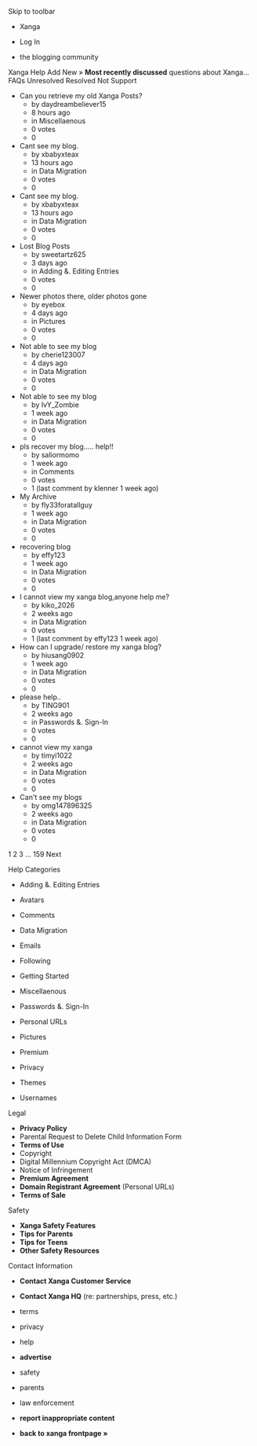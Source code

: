 Skip to toolbar

*   Xanga

*   Log In

*   the blogging community

Xanga Help Add New » **Most recently discussed** questions about Xanga… FAQs Unresolved Resolved Not Support

*   Can you retrieve my old Xanga Posts?
    *   by daydreambeliever15
    *   8 hours ago
    *   in Miscellaenous
    *   0 votes
    *   0
*   Cant see my blog.
    *   by xbabyxteax
    *   13 hours ago
    *   in Data Migration
    *   0 votes
    *   0
*   Cant see my blog.
    *   by xbabyxteax
    *   13 hours ago
    *   in Data Migration
    *   0 votes
    *   0
*   Lost Blog Posts
    *   by sweetartz625
    *   3 days ago
    *   in Adding &. Editing Entries
    *   0 votes
    *   0
*   Newer photos there, older photos gone
    *   by eyebox
    *   4 days ago
    *   in Pictures
    *   0 votes
    *   0
*   Not able to see my blog
    *   by cherie123007
    *   4 days ago
    *   in Data Migration
    *   0 votes
    *   0
*   Not able to see my blog
    *   by IvY\_Zombie
    *   1 week ago
    *   in Data Migration
    *   0 votes
    *   0
*   pls recover my blog..... help!!
    *   by saliormomo
    *   1 week ago
    *   in Comments
    *   0 votes
    *   1 (last comment by klenner 1 week ago)
*   My Archive
    *   by fly33foratallguy
    *   1 week ago
    *   in Data Migration
    *   0 votes
    *   0
*   recovering blog
    *   by effy123
    *   1 week ago
    *   in Data Migration
    *   0 votes
    *   0
*   I cannot view my xanga blog,anyone help me?
    *   by kiko\_2026
    *   2 weeks ago
    *   in Data Migration
    *   0 votes
    *   1 (last comment by effy123 1 week ago)
*   How can I upgrade/ restore my xanga blog?
    *   by hiusang0902
    *   1 week ago
    *   in Data Migration
    *   0 votes
    *   0
*   please help..
    *   by TING901
    *   2 weeks ago
    *   in Passwords &. Sign-In
    *   0 votes
    *   0
*   cannot view my xanga
    *   by timyi1022
    *   2 weeks ago
    *   in Data Migration
    *   0 votes
    *   0
*   Can't see my blogs
    *   by omg147896325
    *   2 weeks ago
    *   in Data Migration
    *   0 votes
    *   0

1 2 3 ... 159 Next

Help Categories

*   Adding &. Editing Entries
*   Avatars
*   Comments
*   Data Migration
*   Emails
*   Following
*   Getting Started
*   Miscellaenous

*   Passwords &. Sign-In
*   Personal URLs
*   Pictures
*   Premium
*   Privacy
*   Themes
*   Usernames

Legal

*   **Privacy Policy**
*   Parental Request to Delete Child Information Form
*   **Terms of Use**
*   Copyright
*   Digital Millennium Copyright Act (DMCA)
*   Notice of Infringement
*   **Premium Agreement**
*   **Domain Registrant Agreement** (Personal URLs)
*   **Terms of Sale**

Safety

*   **Xanga Safety Features**
*   **Tips for Parents**
*   **Tips for Teens**
*   **Other Safety Resources**

Contact Information

*   **Contact Xanga Customer Service**
*   **Contact Xanga HQ** (re: partnerships, press, etc.)

*   terms
*   privacy
*   help
*   **advertise**

*   safety
*   parents
*   law enforcement
*   **report inappropriate content**

*   **back to xanga frontpage »**